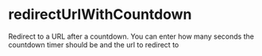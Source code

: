 # redirectUrlWithCountdown
Redirect to a URL after a countdown. You can enter how many seconds the countdown timer should be and the url to redirect to
